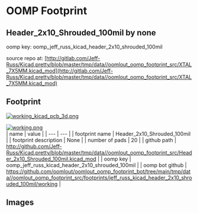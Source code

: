 # OOMP Footprint  
## Header_2x10_Shrouded_100mil  by none  
  
oomp key: oomp_jeff_russ_kicad_header_2x10_shrouded_100mil  
  
source repo at: [http://gitlab.com/Jeff-Russ/Kicad.pretty/blob/master/tmp/data//oomlout_oomp_footprint_src/XTAL_7X5MM.kicad_mod](http://gitlab.com/Jeff-Russ/Kicad.pretty/blob/master/tmp/data//oomlout_oomp_footprint_src/XTAL_7X5MM.kicad_mod)  
## Footprint  
  
[![working_kicad_pcb_3d.png](working_kicad_pcb_3d_600.png)](working_kicad_pcb_3d.png)  
  
[![working.png](working_600.png)](working.png)  
| name | value | 
| --- | --- | 
| footprint name | Header_2x10_Shrouded_100mil | 
| footprint description | None | 
| number of pads | 20 | 
| github path | http://github.com/Jeff-Russ/Kicad.pretty/blob/master/tmp/data//oomlout_oomp_footprint_src/Header_2x10_Shrouded_100mil.kicad_mod | 
| oomp key | oomp_jeff_russ_kicad_header_2x10_shrouded_100mil | 
| oomp bot github | https://github.com/oomlout/oomlout_oomp_footprint_bot/tree/main/tmp/data//oomlout_oomp_footprint_src/footprints/jeff_russ_kicad_header_2x10_shrouded_100mil/working | 
## Images  
